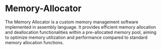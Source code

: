 # Memory-Allocator
The Memory Allocator is a custom memory management software implemented in assembly language. It provides efficient memory allocation and deallocation functionalities within a pre-allocated memory pool, aiming to optimize memory utilization and performance compared to standard memory allocation functions.
